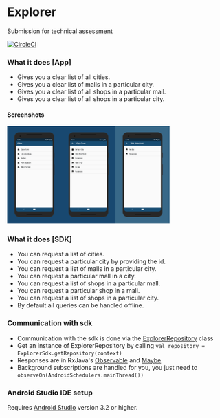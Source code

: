 # Explorer
Submission for technical assessment

[![CircleCI](https://circleci.com/gh/TinasheMzondiwa/Explorer/tree/master.svg?style=shield)](https://circleci.com/gh/TinasheMzondiwa/Explorer/tree/master)

### What it does [App]
* Gives you a clear list of all cities.  
* Gives you a clear list of malls in a particular city.  
* Gives you a clear list of all shops in a particular mall.  
* Gives you a clear list of all shops in a particular city.
#### Screenshots
<img src="art/1.png" width="25%" /><img src="art/2.png" width="25%" /><img src="art/3.png" width="25%" />

### What it does [SDK]
* You can request a list of cities.  
* You can request a particular city by providing the id.  
* You can request a list of malls in a particular city.  
* You can request a particular mall in a city. 
* You can request a list of shops in a particular mall.  
* You can request a particular shop in a mall. 
* You can request a list of shops in a particular city.  
* By default all queries can be handled offline.  

### Communication with sdk
* Communication with the sdk is done via the [ExplorerRepository](https://github.com/TinasheMzondiwa/Explorer/blob/master/explorer-sdk/src/main/java/com/tinashe/explorer/sdk/data/repository/ExplorerRepository.kt) class
* Get an instance of ExplorerRepository by calling 
`val repository = ExplorerSdk.getRepository(context)`  
* Responses are in RxJava's [Observable](http://reactivex.io/RxJava/javadoc/io/reactivex/Observable.html) and [Maybe](http://reactivex.io/RxJava/javadoc/io/reactivex/Maybe.html)
* Background subscriptions are handled for you, you just need to `observeOn(AndroidSchedulers.mainThread())`

### Android Studio IDE setup
Requires [Android Studio](https://developer.android.com/studio/) version 3.2 or higher.
